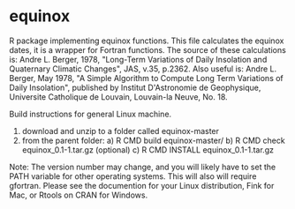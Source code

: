equinox
=========

R package implementing equinox functions.
This file calculates the equinox dates, it is a wrapper for Fortran functions. The source of these calculations is: Andre L. Berger, 1978, "Long-Term Variations of Daily Insolation and Quaternary Climatic Changes", JAS, v.35, p.2362.  Also useful is: Andre L. Berger, May 1978, "A Simple Algorithm to Compute Long Term Variations of Daily Insolation", published by Institut D'Astronomie de Geophysique, Universite Catholique de Louvain, Louvain-la Neuve, No. 18.

Build instructions for general Linux machine.

1) download and unzip to a folder called equinox-master
2) from the parent folder: 
 a) R CMD build equinox-master/
 b) R CMD check equinox_0.1-1.tar.gz (optional)
 c) R CMD INSTALL equinox_0.1-1.tar.gz

Note: The version number may change, and you will likely have to set the PATH variable for other operating systems. This will also will require gfortran. Please see the documention for your Linux distribution, Fink for Mac, or Rtools on CRAN for Windows.


